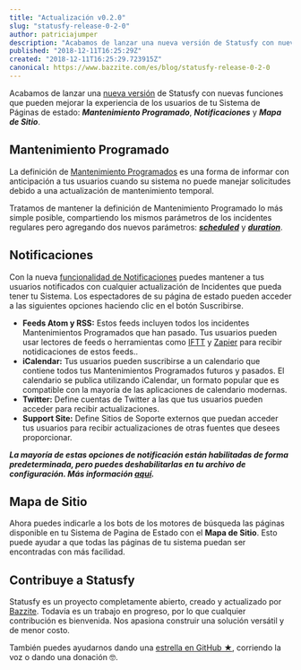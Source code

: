 ```yaml
---
title: "Actualización v0.2.0"
slug: "statusfy-release-0-2-0"
author: patriciajumper
description: "Acabamos de lanzar una nueva versión de Statusfy con nuevas funciones que pueden mejorar la experiencia de los usuarios/clientes de tu Sistema de Páginas de estado: Mantenimiento Programado, Notificaciones y Mapa de Sitio."
published: "2018-12-11T16:25:29Z"
created: "2018-12-11T16:25:29.723915Z"
canonical: https://www.bazzite.com/es/blog/statusfy-release-0-2-0
---
```


Acabamos de lanzar una [nueva versión][github-release] de Statusfy con nuevas funciones que pueden mejorar la experiencia de los usuarios de tu Sistema de Páginas de estado: ***Mantenimiento Programado***, ***Notificaciones*** y ***Mapa de Sitio***.

## Mantenimiento Programado

<ImageResponsive
  source="blog/statusfy-release-v-0-2-0/scheduled-maintenance-es.jpg"
  alt="Statusfy - Mantenimiento Programado"
  :fluid="true"
  :width="879"
  :height="278"
/>

La definición de [Mantenimiento Programados][docs-scheduled-maintenance] es una forma de informar con anticipación a tus usuarios cuando su sistema no puede manejar solicitudes debido a una actualización de mantenimiento temporal.

Tratamos de mantener la definición de Mantenimiento Programado lo más simple posible, compartiendo los mismos parámetros de los incidentes regulares pero agregando dos nuevos parámetros: [***scheduled***][docs-scheduled-maintenance] y [***duration***][docs-scheduled-maintenance].

## Notificaciones

Con la nueva [funcionalidad de Notificaciones][docs-notifications] puedes mantener a tus usuarios notificados con cualquier actualización de Incidentes que pueda tener tu Sistema.  Los espectadores de su página de estado pueden acceder a las siguientes opciones haciendo clic en el botón Suscribirse.

- **Feeds Atom y RSS:** Estos feeds incluyen todos los incidentes Mantenimientos Programados que han pasado. Tus usuarios pueden usar lectores de feeds o herramientas como [IFTT][iftt-rss] y [Zapier][zapier-rss] para recibir notidicaciones de estos feeds..
- **iCalendar:** Tus usuarios pueden suscribirse a un calendario que contiene todos tus Mantenimientos Programados futuros y pasados. El calendario se publica utilizando iCalendar, un formato popular que es compatible con la mayoría de las aplicaciones de calendario modernas.
- **Twitter:** Define cuentas de Twitter a las que tus usuarios pueden acceder para recibir actualizaciones.
- **Support Site:** Define Sitios de Soporte externos que puedan acceder tus usuarios para recibir actualizaciones de otras fuentes que desees proporcionar.

***La mayoría de estas opciones de notificación están habilitadas de forma predeterminada, pero puedes deshabilitarlas en tu archivo de configuración. Más información [aquí][docs-docs-notifications].***


## Mapa de Sitio

Ahora puedes indicarle a los bots de los motores de búsqueda las páginas disponible en tu Sistema de Pagina de Estado con el **Mapa de Sitio**. Esto puede ayudar a que todas las páginas de tu sistema puedan ser encontradas con más facilidad.

## Contribuye a Statusfy

Statusfy es un proyecto completamente abierto, creado y actualizado por [Bazzite][bazzite-home]. Todavía es un trabajo en progreso, por lo que cualquier contribución es bienvenida. Nos apasiona construir una solución versátil y de menor costo.

También puedes ayudarnos dando una [estrella en GitHub ★][statusy-github], corriendo la voz o <NuxtLink :to="`${localePath('support')}#sponsoring`">dando una donación</NuxtLink> 🤓.



[bazzite-home]: https://www.bazzite.com/es
[statusy-github]: https://github.com/bazzite/statusfy
[docs-scheduled-maintenance]: https://docs.statusfy.co/es/guide/incidents.html#mantenimiento-programado
[docs-notifications]: https://docs.statusfy.co/es/guide/notifications.html
[docs-docs-notifications]: https://docs.statusfy.co/es/config/#notifications
[github-release]: https://github.com/bazzite/statusfy/releases/tag/v0.2.0
[iftt-rss]: https://ifttt.com/feed
[zapier-rss]: https://zapier.com/apps/rss/integrations
